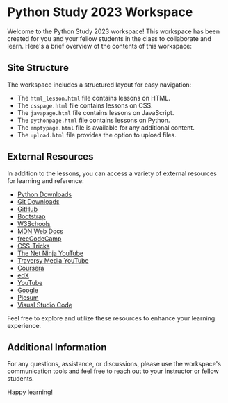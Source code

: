 # Python Study 2023 Workspace

Welcome to the Python Study 2023 workspace! This workspace has been created for you and your fellow students in the class to collaborate and learn. Here's a brief overview of the contents of this workspace:

## Site Structure

The workspace includes a structured layout for easy navigation:

- The `html_lesson.html` file contains lessons on HTML.
- The `csspage.html` file contains lessons on CSS.
- The `javapage.html` file contains lessons on JavaScript.
- The `pythonpage.html` file contains lessons on Python.
- The `emptypage.html` file is available for any additional content.
- The `upload.html` file provides the option to upload files.

## External Resources

In addition to the lessons, you can access a variety of external resources for learning and reference:

- [Python Downloads](https://www.python.org/downloads/)
- [Git Downloads](https://git-scm.com/downloads)
- [GitHub](https://github.com/)
- [Bootstrap](https://getbootstrap.com)
- [W3Schools](https://www.w3schools.com)
- [MDN Web Docs](https://developer.mozilla.org)
- [freeCodeCamp](https://www.freecodecamp.org)
- [CSS-Tricks](https://css-tricks.com)
- [The Net Ninja YouTube](https://www.youtube.com/c/TheNetNinja)
- [Traversy Media YouTube](https://www.youtube.com/user/TechGuyWeb)
- [Coursera](https://www.coursera.org)
- [edX](https://www.edx.org)
- [YouTube](https://www.youtube.com/)
- [Google](https://www.google.com/)
- [Picsum](https://picsum.photos/)
- [Visual Studio Code](https://code.visualstudio.com/)

Feel free to explore and utilize these resources to enhance your learning experience.

## Additional Information

For any questions, assistance, or discussions, please use the workspace's communication tools and feel free to reach out to your instructor or fellow students.

Happy learning!

